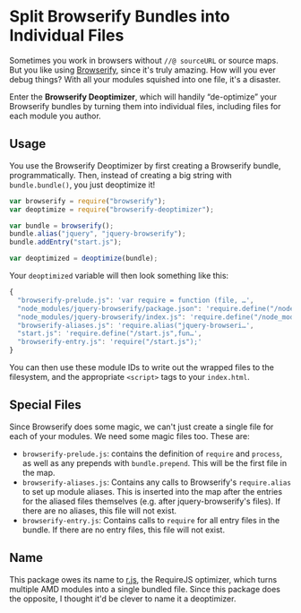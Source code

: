 # Split Browserify Bundles into Individual Files

Sometimes you work in browsers without `//@ sourceURL` or source maps. But you like using [Browserify][], since it's
truly amazing. How will you ever debug things? With all your modules squished into one file, it's a disaster.

Enter the **Browserify Deoptimizer**, which will handily “de-optimize” your Browserify bundles by turning them into
individual files, including files for each module you author.

[browserify]: https://github.com/substack/node-browserify

## Usage

You use the Browserify Deoptimizer by first creating a Browserify bundle, programmatically. Then, instead of creating a
big string with `bundle.bundle()`, you just deoptimize it!

```js
var browserify = require("browserify");
var deoptimize = require("browserify-deoptimizer");

var bundle = browserify();
bundle.alias("jquery", "jquery-browserify");
bundle.addEntry("start.js");

var deoptimized = deoptimize(bundle);
```

Your `deoptimized` variable will then look something like this:

```js
{
  "browserify-prelude.js": 'var require = function (file, …',
  "node_modules/jquery-browserify/package.json": 'require.define("/node_modules/…',
  "node_modules/jquery-browserify/index.js": 'require.define("/node_modules/…',
  "browserify-aliases.js": 'require.alias("jquery-browseri…',
  "start.js": 'require.define("/start.js",fun…',
  "browserify-entry.js": 'require("/start.js");'
}
```

You can then use these module IDs to write out the wrapped files to the filesystem, and the appropriate `<script>` tags
to your `index.html`.

## Special Files

Since Browserify does some magic, we can't just create a single file for each of your modules. We need some magic files
too. These are:

- `browserify-prelude.js`: contains the definition of `require` and `process`, as well as any prepends with
  `bundle.prepend`. This will be the first file in the map.
- `browserify-aliases.js`: Contains any calls to Browserify's `require.alias` to set up module aliases. This is inserted
  into the map after the entries for the aliased files themselves (e.g. after jquery-browserify's files). If there are
  no aliases, this file will not exist.
- `browserify-entry.js`: Contains calls to `require` for all entry files in the bundle. If there are no entry files,
  this file will not exist.

## Name

This package owes its name to [r.js][], the RequireJS optimizer, which turns multiple AMD modules into a single bundled
file. Since this package does the opposite, I thought it'd be clever to name it a deoptimizer.

[r.js]: http://requirejs.org/docs/optimization.html
